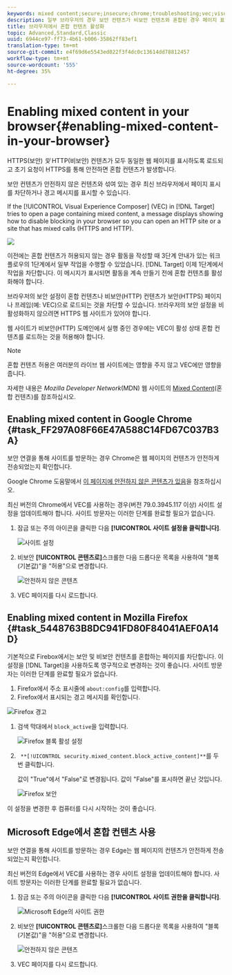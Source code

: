 ```yaml
---
keywords: mixed content;secure;insecure;chrome;troubleshooting;vec;visual experience composer;unsecure;http;https;firefox;internet explorer
description: 일부 브라우저의 경우 보안 컨텐츠가 비보안 컨텐츠와 혼합된 경우 페이지 표시를 차단합니다.
title: 브라우저에서 혼합 컨텐츠 활성화
topic: Advanced,Standard,Classic
uuid: 6944ce97-ff73-4b61-b006-35862ff83ef1
translation-type: tm+mt
source-git-commit: e4f69d6e5543ed022f3f4dc0c13614dd78812457
workflow-type: tm+mt
source-wordcount: '555'
ht-degree: 35%

---
```



# Enabling mixed content in your browser{#enabling-mixed-content-in-your-browser}

HTTPS(보안) *및* HTTP(비보안) 컨텐츠가 모두 동일한 웹 페이지를 표시하도록 로드되고 초기 요청이 HTTPS를 통해 안전하면 혼합 컨텐츠가 발생합니다.

보안 컨텐츠가 안전하지 않은 컨텐츠와 섞여 있는 경우 최신 브라우저에서 페이지 표시를 차단하거나 경고 메시지를 표시할 수 있습니다.

If the [!UICONTROL Visual Experience Composer] (VEC) in [!DNL Target] tries to open a page containing mixed content, a message displays showing how to disable blocking in your browser so you can open an HTTP site or a site that has mixed calls (HTTPS and HTTP).

![](assets/mixed_content_warning.gif)

이전에는 혼합 컨텐츠가 허용되지 않는 경우 활동을 작성할 때 3단계 안내가 있는 워크플로우의 1단계에서 일부 작업을 수행할 수 있었습니다. [!DNL Target] 이제 1단계에서 작업을 차단합니다. 이 메시지가 표시되면 활동을 계속 만들기 전에 혼합 컨텐츠를 활성화해야 합니다.

브라우저의 보안 설정이 혼합 컨텐츠나 비보안(HTTP) 컨텐츠가 보안(HTTPS) 페이지나 프레임(예: VEC)으로 로드되는 것을 차단할 수 있습니다. 브라우저의 보안 설정을 비활성화하지 않으려면 HTTPS 웹 사이트가 있어야 합니다.

웹 사이트가 비보안(HTTP) 도메인에서 실행 중인 경우에는 VEC이 활성 상태 혼합 컨텐츠를 로드하는 것을 허용해야 합니다.

>[!NOTE]
>
>혼합 컨텐츠 허용은 여러분의 라이브 웹 사이트에는 영향을 주지 않고 VEC에만 영향을 줍니다.

자세한 내용은 *Mozilla Developer Network*(MDN) 웹 사이트의 [Mixed Content](https://developer.mozilla.org/en-US/docs/Web/Security/Mixed_content)(혼합 컨텐츠)를 참조하십시오.

## Enabling mixed content in Google Chrome {#task_FF297A08F66E47A588C14FD67C037B3A}

보안 연결을 통해 사이트를 방문하는 경우 Chrome은 웹 페이지의 컨텐츠가 안전하게 전송되었는지 확인합니다.

Google Chrome 도움말에서 [이 페이지에 안전하지 않은 콘텐츠가 있음](https://support.google.com/chrome/answer/1342714?hl=en)을 참조하십시오.

최신 버전의 Chrome에서 VEC를 사용하는 경우(버전 79.0.3945.117 이상) 사이트 설정을 업데이트해야 합니다. 사이트 방문자는 이러한 단계를 완료할 필요가 없습니다.

1. 잠금 또는 주의 아이콘을 클릭한 다음 **[!UICONTROL 사이트 설정을 클릭합니다]**.

   ![사이트 설정](/help/c-experiences/c-visual-experience-composer/r-troubleshoot-composer/assets/site-settings.png)

1. 비보안 **[!UICONTROL 콘텐츠로]**&#x200B;스크롤한 다음 드롭다운 목록을 사용하여 &quot;블록(기본값)&quot;을 &quot;허용&quot;으로 변경합니다.

   ![안전하지 않은 콘텐츠](/help/c-experiences/c-visual-experience-composer/r-troubleshoot-composer/assets/insecure-content.png)

1. VEC 페이지를 다시 로드합니다.

## Enabling mixed content in Mozilla Firefox {#task_5448763B8DC941FD80F84041AEF0A14D}

기본적으로 Firebox에서는 보안 및 비보안 컨텐츠를 혼합하는 페이지를 차단합니다. 이 설정을 [!DNL Target]을 사용하도록 영구적으로 변경하는 것이 좋습니다. 사이트 방문자는 이러한 단계를 완료할 필요가 없습니다.

1. Firefox에서 주소 표시줄에 `about:config`를 입력합니다.
1.  Firefox에서 표시되는 경고 메시지를 확인합니다. 

   ![Firefox 경고](/help/c-experiences/c-visual-experience-composer/r-troubleshoot-composer/assets/firefox.png)

1. 검색 막대에서 `block_active`을 입력합니다.

   ![Firefox 블록 활성 설정](/help/c-experiences/c-visual-experience-composer/r-troubleshoot-composer/assets/firefox3.png)

1. ` **[!UICONTROL security.mixed_content.block_active_content]**`를 두 번 클릭합니다.

   값이 &quot;True&quot;에서 &quot;False&quot;로 변경됩니다. 값이 &quot;False&quot;를 표시하면 끝난 것입니다.

   ![Firefox 보안](/help/c-experiences/c-visual-experience-composer/r-troubleshoot-composer/assets/firefox2.png)

이 설정을 변경한 후 컴퓨터를 다시 시작하는 것이 좋습니다.

## Microsoft Edge에서 혼합 컨텐츠 사용

보안 연결을 통해 사이트를 방문하는 경우 Edge는 웹 페이지의 컨텐츠가 안전하게 전송되었는지 확인합니다.

최신 버전의 Edge에서 VEC를 사용하는 경우 사이트 설정을 업데이트해야 합니다. 사이트 방문자는 이러한 단계를 완료할 필요가 없습니다.

1. 잠금 또는 주의 아이콘을 클릭한 다음 **[!UICONTROL 사이트 권한을 클릭합니다]**.

   ![Microsoft Edge의 사이트 권한](/help/c-experiences/c-visual-experience-composer/r-troubleshoot-composer/assets/ms-edge.png)

1. 비보안 **[!UICONTROL 콘텐츠로]**&#x200B;스크롤한 다음 드롭다운 목록을 사용하여 &quot;블록(기본값)&quot;을 &quot;허용&quot;으로 변경합니다.

   ![안전하지 않은 콘텐츠](/help/c-experiences/c-visual-experience-composer/r-troubleshoot-composer/assets/ms-edge-2.png)

1. VEC 페이지를 다시 로드합니다.